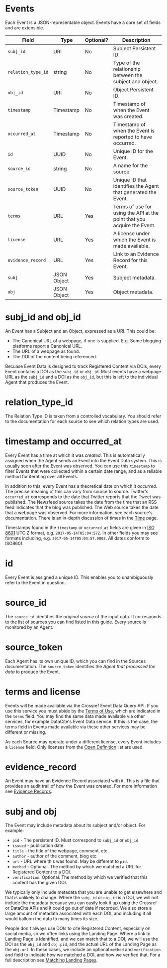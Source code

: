 # Events

Each Event is a JSON-representable object. Events have a core set of fields and are extensible.

| Field              | Type        | Optional? | Description |
|--------------------|-------------|-----------|-------------|
| `subj_id`          | URI         | No  | Subject Persistent ID. |
| `relation_type_id` | string      | No  | Type of the relationship between the subject and object. |
| `obj_id`           | URI         | No  | Object Persistent ID. |
| `timestamp`        | Timestamp   | No  | Timestamp of when the Event was created. |
| `occurred_at`      | Timestamp   | No  | Timestamp of when the Event is reported to have occurred. |
| `id`               | UUID        | No  | Unique ID for the Event. |
| `source_id`        | string      | No  | A name for the source. |
| `source_token`     | UUID        | No  | Unique ID that identifies the Agent that generated the Event. |
| `terms`            | URL         | Yes | Terms of use for using the API at the point that you acquire the Event. |
| `license`          | URL         | Yes | A license under which the Event is made available. |
| `evidence_record`  | URL         | Yes | Link to an Evidence Record for this Event. |
| `subj`             | JSON Object | Yes | Subject metadata. |
| `obj`              | JSON Object | Yes | Object metadata. |


# subj_id and obj_id

An Event has a Subject and an Object, expressed as a URI. This could be:

 - The Canonical URL of a webpage, if one is supplied. E.g. Some blogging platforms report a Canonical URL.
 - The URL of a webpage as found.
 - The DOI of the content being referenced.

Becuase Event Data is designed to track Registered Content via DOIs, every Event contains a DOI as the `subj_id` or `obj_id`. Most events have a webpage URL as the `subj_id` and a DOI as the `obj_id`, but this is left to the individual Agent that produces the Event.

# relation_type_id

The Relation Type ID is taken from a controlled vocabulary. You should refer to the documentation for each source to see which relation types are used. 

# timestamp and occurred_at

Every Event has a time at which it was *created*. This is automatically assigned when the Agent sends an Event into the Event Data system. This is usually soon after the Event was observed. You can use this `timestamp` to filter Events that were collected within a certain date range, and as a reliable method for iterating over all Events. 

In addition to this, every Event has a theoretical date on which it *occurred*. The precise meaning of this can vary from source to source. Twitter's `occurred_at` corresponds to the date that Twitter reports that the Tweet was published. The Newsfeed source takes the date from the time that an RSS feed indicates that the blog was published. The Web source takes the date that a webpage was observed. For more information, see each source's documentation. There is an in-depth discussion of times in the [Time](/data/time) page.

Timestamps found in the `timestamp` or `occurred_at` fields are given in [ISO 8601](https://en.wikipedia.org/wiki/ISO_8601) UTC Z format, e.g. `2017-05-14T05:04:57Z`. In other fields you may see formats including, e.g. `2017-05-14T05:04:57.000Z`. All dates conform to ISO8601.

# id

Every Event is assigned a unique ID. This enables you to unambiguously refer to the Event in question.

# source_id

The `source_id` identifies the *original source* of the input data. It corresponds to the list of sources you can find listed in this guide. Every source is monitored by an Agent. 

# source_token 

Each Agent has its own unique ID, which you can find in the Sources documentation. The `source_token` identifies the *Agent that processed the data* to produce the Event.

# terms and license

Events will be made available via the Crossref Event Data Query API. If you use this service you must abide by the [Terms of Use](https://www.crossref.org/services/event-data/terms/), which are indicated in the `terms` field. You may find the same data made available via other services, for example DataCite's Event Data service. If this is the case, the terms field in Events made available via these other services may be different or missing.

As each Source may operate under a different license, every Event includes a `license` field. Only licenses from the [Open Definition](https://opendefinition.org/guide/) list are used.

# evidence_record

An Event may have an Evidence Record associated with it. This is a file that provides an audit trail of how the Event was created. For more information see [Evidence Records](/data/evidence-records).

# subj and obj

The Event may include metadata about its subject and/or object. For example:

 - `pid` - The persistent ID. Must correspond to `subj_id` or `obj_id`.
 - `issued` - publication date.
 - `title` - the title of the webpage, comment, etc.
 - `author` - author of the comment, blog etc.
 - `url` - URL where this was found. May be different to `pid`.
 - `method` - Optional. The method by which we matched a URL for Registered Content to a DOI.
 - `verification`. Optional. The method by which we verified that this content has the given DOI.

We typically only include metadata that you are unable to get elsewhere and that is unlikely to change. Where the `subj_id` or `obj_id` is a DOI, we will not include the metadata because you can easily look it up using the Crossref or DataCite APIs and it could go out of date if recorded. We also store a large amount of metadata associated with each DOI, and including it all would balloon the data to many times its size.

People don't always use DOIs to cite Registered Content, especially on social media, so we often links using the Landing Page. Where a link to Landing Page is identified, and we can match that to a DOI, we will use the DOI as the `obj_id` and `obj.pid`, and the actual URL of the Landing Page as the `obj.url`. In these cases, we include an optional `method` and `verification` and field to indicate how we matched a DOI, and how we verified that. For a full description see [Matching Landing Pages](/data/matching-landing-pages).



